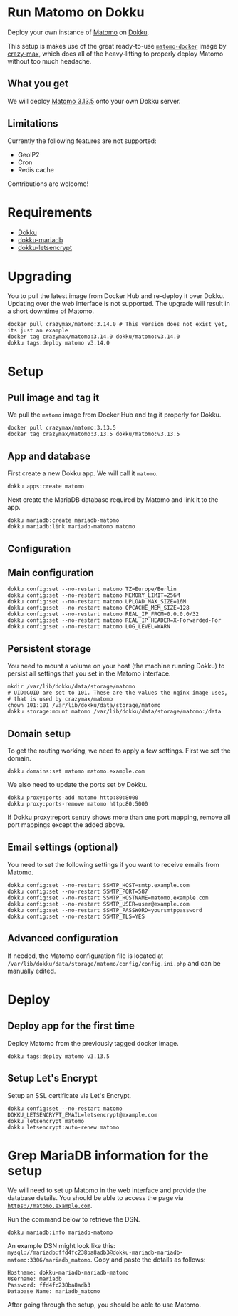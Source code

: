 # Run Matomo on Dokku

Deploy your own instance of [Matomo](https://matomo.org) on
[Dokku](https://github.com/dokku/dokku).

This setup is makes use of the great ready-to-use
[`matomo-docker`](https://github.com/crazy-max/docker-matomo) image by
[crazy-max](https://github.com/crazy-max), which does all of the heavy-lifting
to properly deploy Matomo without too much headache.

## What you get

We will deploy [Matomo
3.13.5](https://github.com/matomo-org/matomo/releases/tag/3.13.5) onto your own
Dokku server.

## Limitations

Currently the following features are not supported:

- GeoIP2
- Cron
- Redis cache

Contributions are welcome!

# Requirements

- [Dokku](https://github.com/dokku/dokku)
- [dokku-mariadb](https://github.com/dokku/dokku-mariadb)
- [dokku-letsencrypt](https://github.com/dokku/dokku-letsencrypt)

# Upgrading

You to pull the latest image from Docker Hub and re-deploy it over Dokku.
Updating over the web interface is not supported. The upgrade will result in a
short downtime of Matomo.

```
docker pull crazymax/matomo:3.14.0 # This version does not exist yet, its just an example
docker tag crazymax/matomo:3.14.0 dokku/matomo:v3.14.0
dokku tags:deploy matomo v3.14.0
```

# Setup

## Pull image and tag it

We pull the `matomo` image from Docker Hub and tag it properly for Dokku.

```
docker pull crazymax/matomo:3.13.5
docker tag crazymax/matomo:3.13.5 dokku/matomo:v3.13.5
```

## App and database

First create a new Dokku app. We will call it `matomo`.

```
dokku apps:create matomo
```

Next create the MariaDB database required by Matomo and link it to the app.

```
dokku mariadb:create mariadb-matomo
dokku mariadb:link mariadb-matomo matomo
```

## Configuration

## Main configuration

```
dokku config:set --no-restart matomo TZ=Europe/Berlin
dokku config:set --no-restart matomo MEMORY_LIMIT=256M
dokku config:set --no-restart matomo UPLOAD_MAX_SIZE=16M
dokku config:set --no-restart matomo OPCACHE_MEM_SIZE=128
dokku config:set --no-restart matomo REAL_IP_FROM=0.0.0.0/32
dokku config:set --no-restart matomo REAL_IP_HEADER=X-Forwarded-For
dokku config:set --no-restart matomo LOG_LEVEL=WARN
```

## Persistent storage

You need to mount a volume on your host (the machine running Dokku) to persist
all settings that you set in the Matomo interface.

```
mkdir /var/lib/dokku/data/storage/matomo
# UID:GUID are set to 101. These are the values the nginx image uses,
# that is used by crazymax/matomo
chown 101:101 /var/lib/dokku/data/storage/matomo
dokku storage:mount matomo /var/lib/dokku/data/storage/matomo:/data
```

## Domain setup

To get the routing working, we need to apply a few settings. First we set the
domain.

```
dokku domains:set matomo matomo.example.com
```

We also need to update the ports set by Dokku.

```
dokku proxy:ports-add matomo http:80:8000
dokku proxy:ports-remove matomo http:80:5000
```

If Dokku proxy:report sentry shows more than one port mapping, remove all port
mappings except the added above.

## Email settings (optional)

You need to set the following settings if you want to receive emails from
Matomo.

```
dokku config:set --no-restart SSMTP_HOST=smtp.example.com
dokku config:set --no-restart SSMTP_PORT=587
dokku config:set --no-restart SSMTP_HOSTNAME=matomo.example.com
dokku config:set --no-restart SSMTP_USER=user@example.com
dokku config:set --no-restart SSMTP_PASSWORD=yoursmtppassword
dokku config:set --no-restart SSMTP_TLS=YES
```

## Advanced configuration

If needed, the Matomo configuration file is located at
`/var/lib/dokku/data/storage/matomo/config/config.ini.php` and can be manually
edited.

# Deploy

## Deploy app for the first time

Deploy Matomo from the previously tagged docker image.

```
dokku tags:deploy matomo v3.13.5
```

## Setup Let's Encrypt

Setup an SSL certificate via Let's Encrypt.

```
dokku config:set --no-restart matomo DOKKU_LETSENCRYPT_EMAIL=letsencrypt@example.com
dokku letsencrypt matomo
dokku letsencrypt:auto-renew matomo
```

# Grep MariaDB information for the setup

We will need to set up Matomo in the web interface and provide the database
details. You should be able to access the page via
[`https://matomo.example.com`](https://matomo.example.com).

Run the command below to retrieve the DSN.

```
dokku mariadb:info mariadb-matomo
```

An example DSN might look like this:
`mysql://mariadb:ffd4fc238ba8adb3@dokku-mariadb-mariadb-matomo:3306/mariadb_matomo`.
Copy and paste the details as follows:

```
Hostname: dokku-mariadb-mariadb-matomo
Username: mariadb
Password: ffd4fc238ba8adb3
Database Name: mariadb_matomo
```

After going through the setup, you should be able to use Matomo.
